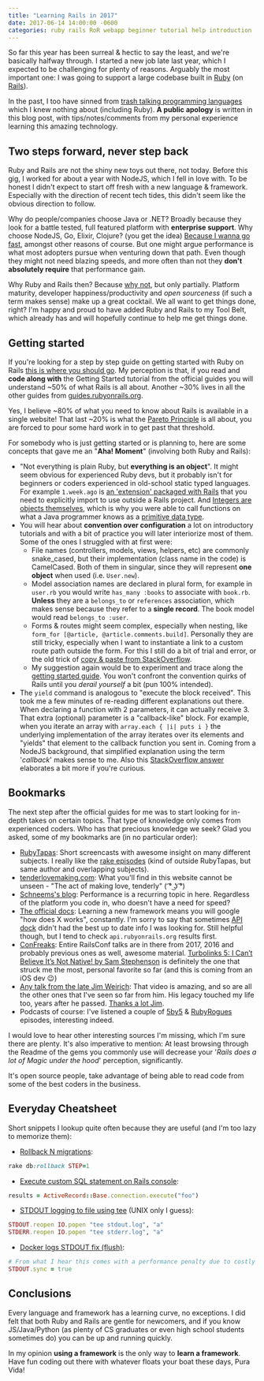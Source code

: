 ```yaml
---
title: "Learning Rails in 2017"
date: 2017-06-14 14:00:00 -0600
categories: ruby rails RoR webapp beginner tutorial help introduction
---
```


So far this year has been surreal & hectic to say the least, and we're basically halfway through. I started a new job late last year, which I expected to be challenging for plenty of reasons. Arguably the most important one: I was going to support a large codebase built in [Ruby](http://ruby-doc.org/) (on [Rails](http://rubyonrails.org/)).

In the past, I too have sinned from [trash talking programming languages](https://www.xkcd.com/1312/) which I knew nothing about (including Ruby). __A public apology__ is written in this blog post, with tips/notes/comments from my personal experience learning this amazing technology.

## Two steps forward, never step back

Ruby and Rails are not the shiny new toys out there, not today. Before this gig, I worked for about a year with NodeJS, which I fell in love with. To be honest I didn't expect to start off fresh with a new language & framework. Especially with the direction of recent tech tides, this didn't seem like the obvious direction to follow.

Why do people/companies choose Java or .NET? Broadly because they look for a battle tested, full featured platform with __enterprise support__. Why choose NodeJS, Go, Elixir, Clojure? (you get the idea) [Because I wanna go fast](https://www.youtube.com/watch?v=riBA-FsJJmY), amongst other reasons of course. But one might argue performance is what most adopters pursue when venturing down that path. Even though they might not need blazing speeds, and more often than not they __don't absolutely require__ that performance gain.

Why Ruby and Rails then? Because [why not](http://i1.kym-cdn.com/entries/icons/facebook/000/007/786/why-not-meme.jpg), but only partially. Platform maturity, developer happiness/productivity and _open sourceness_ (if such a term makes sense) make up a great cocktail. We all want to get things done, right? I'm happy and proud to have added Ruby and Rails to my Tool Belt, which already has and will hopefully continue to help me get things done.

## Getting started

If you're looking for a step by step guide on getting started with Ruby on Rails [this is where you should go](http://guides.rubyonrails.org/getting_started.html). My perception is that, if you read and __code along with__ the Getting Started tutorial from the official guides you will understand ~50% of what Rails is all about. Another ~30% lives in all the other guides from [guides.rubyonrails.org](http://guides.rubyonrails.org).

Yes, I believe ~80% of what you need to know about Rails is available in a single website! That last ~20% is what the [Pareto Principle](https://en.wikipedia.org/wiki/Pareto_principle) is all about, you are forced to pour some hard work in to get past that threshold.

For somebody who is just getting started or is planning to, here are some concepts that gave me an "__Aha! Moment__" (involving both Ruby and Rails):

- "Not everything is plain Ruby, but __everything is an object__". It might seem obvious for experienced Ruby devs, but it probably isn't for beginners or coders experienced in old-school static typed languages. For example `1.week.ago` is [an 'extension' packaged with Rails](https://rubygems.org/gems/activesupport/) that you need to explicitly import to use outside a Rails project. And [Integers are objects themselves](http://ruby-doc.org/docs/ruby-doc-bundle/Tutorial/part_01/objects.html), which is why you were able to call functions on what a Java programmer knows as a [primitive data type](https://stackoverflow.com/a/10430634/3462026).
- You will hear about __convention over configuration__ a lot on introductory tutorials and with a bit of practice you will later interiorize most of them. Some of the ones I struggled with at first were:
  - File names (controllers, models, views, helpers, etc) are commonly snake_cased, but their implementation (class name in the code) is CamelCased. Both of them in singular, since they will represent __one object__ when used (i.e. `User.new`).
  - Model association names are declared in plural form, for example in `user.rb` you would write `has_many :books` to associate with `book.rb`. __Unless__ they are a `belongs_to` or `references` association, which makes sense because they refer to a __single record__. The book model would read `belongs_to :user`.
  - Forms & routes might seem complex, especially when nesting, like `form_for [@article, @article.comments.build]`. Personally they are still tricky, especially when I want to instantiate a link to a custom route path outside the form. For this I still do a bit of trial and error, or the old trick of [copy & paste from StackOverflow](https://twitter.com/thepracticaldev/status/705825638851149824).
  - My suggestion again would be to experiment and trace along the [getting started guide](http://guides.rubyonrails.org/getting_started.html). You won't confront the convention quirks of Rails until you _derail yourself_ a bit (pun 100% intended).
- The `yield` command is analogous to "execute the block received". This took me a few minutes of re-reading different explanations out there. When declaring a function with 2 parameters, it can actually receive 3. That extra (optional) parameter is a "callback-like" block. For example, when you iterate an array with `array.each { |i| puts i }` the underlying implementation of the array iterates over its elements and "yields" that element to the callback function you sent in. Coming from a NodeJS background, that simplified explanation using the term '_callback_' makes sense to me. Also this [StackOverflow answer](https://stackoverflow.com/a/3066939/3462026) elaborates a bit more if you're curious.

## Bookmarks

The next step after the official guides for me was to start looking for in-depth takes on certain topics. That type of knowledge only comes from experienced coders. Who has that precious knowledge we seek? Glad you asked, some of my bookmarks are (in no particular order):
- [RubyTapas](https://www.rubytapas.com/): Short screencasts with awesome insight on many different subjects. I really like the [rake episodes](http://www.virtuouscode.com/2014/04/30/learn-advanced-rake-in-7-episodes/) (kind of outside RubyTapas, but same author and overlapping subjects).
- [tenderlovemaking.com](http://tenderlovemaking.com/): What you'll find in this website cannot be unseen - "The act of making love, tenderly" ( ͡° ͜ʖ ͡°)
- [Schneems's blog](https://schneems.com/): Performance is a recurring topic in here. Regardless of the platform you code in, who doesn't have a need for speed?
- [The official docs](http://api.rubyonrails.org/): Learning a new framework means you will google "how does X works", constantly. I'm sorry to say that sometimes [API dock](https://apidock.com/rails) didn't had the best up to date info I was looking for. Still helpful though, but I tend to check `api.rubyonrails.org` results first.
- [ConFreaks](https://www.youtube.com/user/Confreaks/playlists): Entire RailsConf talks are in there from 2017, 2016 and probably previous ones as well, awesome material. [Turbolinks 5: I Can’t Believe It’s Not Native! by Sam Stephenson](https://www.youtube.com/watch?v=SWEts0rlezA) is definitely the one that struck me the most, personal favorite so far (and this is coming from an iOS dev :wink:)
- [Any talk from the late Jim Weirich](https://www.youtube.com/watch?v=0D3KfnbTdWw): That video is amazing, and so are all the other ones that I've seen so far from him. His legacy touched my life too, years after he passed. [Thanks a lot Jim](https://github.com/jimweirich/wyriki/commit/d28fac7f18aeacb00d8ad3460a0a5a901617c2d4).
- Podcasts of course: I've listened a couple of [5by5](http://5by5.tv/rubyonrails) & [RubyRogues](https://devchat.tv/ruby-rogues) episodes, interesting indeed.

I would love to hear other interesting sources I'm missing, which I'm sure there are plenty. It's also imperative to mention: At least browsing through the Readme of the gems you commonly use will decrease your '_Rails does a lot of Magic under the hood_' perception, significantly.

It's open source people, take advantage of being able to read code from some of the best coders in the business.

## Everyday Cheatsheet

Short snippets I lookup quite often because they are useful (and I'm too lazy to memorize them):

- [Rollback N migrations](https://stackoverflow.com/questions/3647685/how-to-rollback-a-specific-migration/3647820#3647820):
```ruby
rake db:rollback STEP=1
```
- [Execute custom SQL statement on Rails console](https://stackoverflow.com/questions/22752777/how-do-you-manually-execute-sql-commands-in-ruby-on-rails-using-nuodb/30474027#30474027):
```ruby
results = ActiveRecord::Base.connection.execute("foo")
```
- [STDOUT logging to file using tee](https://stackoverflow.com/a/12350076/3462026) (UNIX only I guess):
```ruby
STDOUT.reopen IO.popen "tee stdout.log", "a"
STDERR.reopen IO.popen "tee stderr.log", "a"
```
- [Docker logs STDOUT fix (flush)](https://stackoverflow.com/a/29998780/3462026):
```ruby
# From what I hear this comes with a performance penalty due to costly I/O
STDOUT.sync = true
```

## Conclusions

Every language and framework has a learning curve, no exceptions. I did felt that both Ruby and Rails are gentle for newcomers, and if you know JS/Java/Python (as plenty of CS graduates or even high school students sometimes do) you can be up and running quickly.

In my opinion __using a framework__ is the only way to __learn a framework__. Have fun coding out there with whatever floats your boat these days, Pura Vida!
